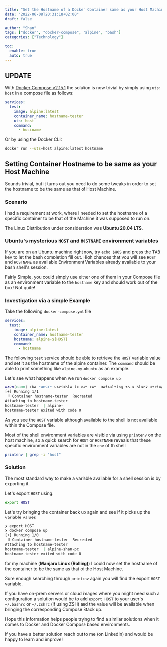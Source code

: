 ```yaml
---
title: "Set the Hostname of a Docker Container same as your Host Machine"
date: "2022-06-08T20:31:18+02:00"
draft: false

author: "Shan"
tags: ["docker", "docker-compose", "alpine", "bash"]
categories: ["Technology"]

toc:
  enable: true
  auto: true
---
```

<!--more-->
## __UPDATE__

With [Docker Compose v2.15.1](https://docs.docker.com/compose/release-notes/#2151)
the solution is now trivial by simply using `uts: host` in a compose file as follows:

```yaml
services:
  test:
    image: alpine:latest
    container_name: hostname-tester
    uts: host
    command:
      - hostname
```

Or by using the Docker CLI:

```bash
docker run --uts=host alpine:latest hostname
```

## Setting Container Hostname to be same as your Host Machine

Sounds trivial, but it turns out you need to do some tweaks in order to set the hostname
to be the same as that of Host Machine.

### Scenario
I had a requirement at work, where I needed to set the hostname of a specific container
to be that of the Machine it was supposed to run on.

The Linux Distribution under consideration was __Ubuntu 20.04 LTS__.

### Ubuntu's mysterious `HOST` and `HOSTNAME` environment variables

If you are on an Ubuntu machine right now, try `echo $HOS` and press the <kbd>TAB</kbd>
key to let the bash completion fill out. High chances that you will see `HOST` and `HOSTNAME`
as available Environment Variables already available to your bash shell's session.

Fairly Simple, you could simply use either one of them in your Compose file as an environment
variable to the `hostname` key and should work out of the box! Not quite!

### Investigation via a simple Example

Take the following `docker-compose.yml` file

```yaml
services:
  test:
    image: alpine:latest
    container_name: hostname-tester
    hostname: alpine-${HOST}
    command:
      - hostname
```

The following `test` service should be able to retrieve the `HOST` variable value and set it as 
the hostname of the alpine container. The `command` should be able to print something like 
`alpine-my-ubuntu` as an example.

Let's see what happens when we run `docker compose up`

```bash
WARN[0000] The "HOST" variable is not set. Defaulting to a blank string. 
[+] Running 1/1
 ⠿ Container hostname-tester  Recreated                                    0.1s
Attaching to hostname-tester
hostname-tester  | alpine-
hostname-tester exited with code 0
```
As you see the `HOST` variable although available to the shell is not available within the 
Compose file.

Most of the shell environment variables are visible via using `printenv` on the host machine, 
so a quick search for `HOST` or `HOSTNAME` reveals that these specific environment variables
are not in the `env` of th shell

```bash
printenv | grep -i "host"
```

### Solution

The most standard way to make a variable available for a shell session is by exporting it.

Let's export `HOST` using:

```bash
export HOST
```

Let's try bringing the container back up again and see if it picks up the variable values

```bash
❯ export HOST
❯ docker compose up
[+] Running 1/0
 ⠿ Container hostname-tester  Recreated                                    0.0s
Attaching to hostname-tester
hostname-tester  | alpine-shan-pc
hostname-tester exited with code 0
```

for my machine (__Manjaro Linux (Rolling)__) I could now set the hostname of the container
to be the same as that of the Host Machine.

Sure enough searching through `printenv` again you will find the export `HOST` variable.

If you have on-prem servers or cloud images where you might need such a configuration a 
solution would be to add `export HOST` to your user's `~/.bashrc` or `~/.zshrc` (if using ZSH)
and the value will be available when bringing the corresponding Compose Stack up.

Hope this information helps people trying to find a similar solutions when it comes to 
Docker and Docker Compose based environments.

If you have a better solution reach out to me (on LinkedIn) and would be happy to learn and improve!
